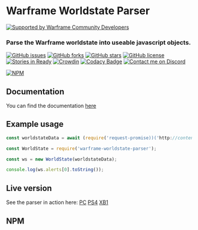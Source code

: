 # Warframe Worldstate Parser

[![Supported by Warframe Community Developers](https://warframestat.us/wfcd.png)](https://github.com/WFCD "Supported by Warframe Community Developers")

### Parse the Warframe worldstate into useable javascript objects.


[![GitHub issues](https://img.shields.io/github/issues/wfcd/warframe-worldstate-parser.svg)](https://github.com/wfcd/warframe-worldstate-parser/issues)
[![GitHub forks](https://img.shields.io/github/forks/wfcd/warframe-worldstate-parser.svg)](https://github.com/wfcd/warframe-worldstate-parser/network)
[![GitHub stars](https://img.shields.io/github/stars/wfcd/warframe-worldstate-parser.svg)](https://github.com/wfcd/warframe-worldstate-parser/stargazers)
[![GitHub license](https://img.shields.io/badge/license-MIT-blue.svg)](https://raw.githubusercontent.com/wfcd/warframe-worldstate-parser/master/LICENSE)
[![Stories in Ready](https://badge.waffle.io/wfcd/warframe-worldstate-parser.png?label=ready&title=Ready)](http://waffle.io/wfcd/warframe-worldstate-parser)
[![Crowdin](https://d322cqt584bo4o.cloudfront.net/genesis-parser/localized.svg)](https://crowdin.com/project/genesis-parser)
[![Codacy Badge](https://api.codacy.com/project/badge/Grade/f873ee96e28b4568828c297bebe053b4)](https://www.codacy.com/app/aliasfalse/warframe-worldstate-parser?utm_source=github.com&amp;utm_medium=referral&amp;utm_content=WFCD/warframe-worldstate-parser&amp;utm_campaign=Badge_Grade)
[![Contact me on Discord](https://img.shields.io/badge/discord-Tobiah%238452-7289DA.svg)](https://discord.gg/warframe "Contact me on Discord: Tobiah#8452")

[![NPM](https://nodei.co/npm/warframe-worldstate-parser.png?downloads=true&downloadRank=true&stars=true)](https://nodei.co/npm/warframe-worldstate-parser/)

## Documentation
You can find the documentation [here](https://wfcd.github.io/warframe-worldstate-parser/)

## Example usage

```javascript
const worldstateData = await (require('request-promise))('http://content.warframe.com/dynamic/worldState.php');

const WorldState = require('warframe-worldstate-parser');

const ws = new WorldState(worldstateData);

console.log(ws.alerts[0].toString());
```

## Live version
See the parser in action here: [PC](https://ws.warframestat.us/pc) [PS4](https://ws.warframestat.us/ps4) [XB1](https://ws.warframestat.us/xb1)


## NPM
